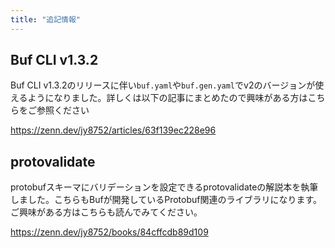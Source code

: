 ```yaml
---
title: "追記情報"
---
```


## Buf CLI v1.3.2

Buf CLI v1.3.2のリリースに伴い```buf.yaml```や```buf.gen.yaml```でv2のバージョンが使えるようになりました。詳しくは以下の記事にまとめたので興味がある方はこちらをご参照ください

https://zenn.dev/jy8752/articles/63f139ec228e96

## protovalidate

protobufスキーマにバリデーションを設定できるprotovalidateの解説本を執筆しました。こちらもBufが開発しているProtobuf関連のライブラリになります。ご興味がある方はこちらも読んでみてください。

https://zenn.dev/jy8752/books/84cffcdb89d109